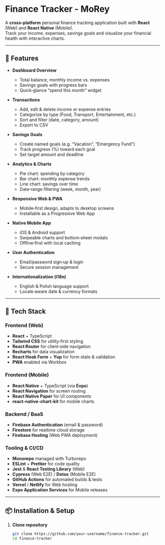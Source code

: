 # Finance Tracker - MoRey

A **cross‑platform** personal finance tracking application built with **React** (Web) and **React Native** (Mobile).  
Track your income, expenses, savings goals and visualize your financial health with interactive charts.

---

## 🚀 Features

- **Dashboard Overview**  
  - Total balance, monthly income vs. expenses  
  - Savings goals with progress bars  
  - Quick‑glance “spend this month” widget  

- **Transactions**  
  - Add, edit & delete income or expense entries  
  - Categorize by type (Food, Transport, Entertainment, etc.)  
  - Sort and filter (date, category, amount)  
  - Export to CSV  

- **Savings Goals**  
  - Create named goals (e.g. “Vacation”, “Emergency Fund”)  
  - Track progress (%) toward each goal  
  - Set target amount and deadline  

- **Analytics & Charts**  
  - Pie chart: spending by category  
  - Bar chart: monthly expense trends  
  - Line chart: savings over time  
  - Date‑range filtering (week, month, year)

- **Responsive Web & PWA**  
  - Mobile‑first design, adapts to desktop screens  
  - Installable as a Progressive Web App  

- **Native Mobile App**  
  - iOS & Android support  
  - Swipeable charts and bottom‑sheet modals  
  - Offline‑first with local caching  

- **User Authentication**  
  - Email/password sign‑up & login  
  - Secure session management  

- **Internationalization (i18n)**  
  - English & Polish language support  
  - Locale‑aware date & currency formats  

---

## 🔧 Tech Stack

### Frontend (Web)
- **React** + TypeScript  
- **Tailwind CSS** for utility‑first styling  
- **React Router** for client‑side navigation  
- **Recharts** for data visualization  
- **React Hook Form** + **Yup** for form state & validation  
- **PWA** enabled via Workbox

### Frontend (Mobile)
- **React Native** + TypeScript (via **Expo**)  
- **React Navigation** for screen routing  
- **React Native Paper** for UI components  
- **react-native-chart-kit** for mobile charts  

### Backend / BaaS
- **Firebase Authentication** (email & password)  
- **Firestore** for realtime cloud storage  
- **Firebase Hosting** (Web PWA deployment)  

### Tooling & CI/CD
- **Monorepo** managed with Turborepo  
- **ESLint** + **Prettier** for code quality  
- **Jest** & **React Testing Library** (Web)  
- **Cypress** (Web E2E) / **Detox** (Mobile E2E)  
- **GitHub Actions** for automated builds & tests  
- **Vercel** / **Netlify** for Web hosting  
- **Expo Application Services** for Mobile releases  

---

## 📦 Installation & Setup

1. **Clone repository**  
   ```bash
   git clone https://github.com/your‑username/finance‑tracker.git
   cd finance‑tracker
